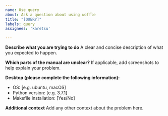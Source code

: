 ```yaml
---
name: Use query
about: Ask a question about using woffle
title: "[QUERY]"
labels: query
assignees: 'karetsu'

---
```


**Describe what you are trying to do**
A clear and concise description of what you expected to happen.

**Which parts of the manual are unclear?**
If applicable, add screenshots to help explain your problem.

**Desktop (please complete the following information):**
 - OS: [e.g. ubuntu, macOS]
 - Python version: [e.g. 3.7.1]
 - Makefile installation: [Yes/No]

**Additional context**
Add any other context about the problem here.
